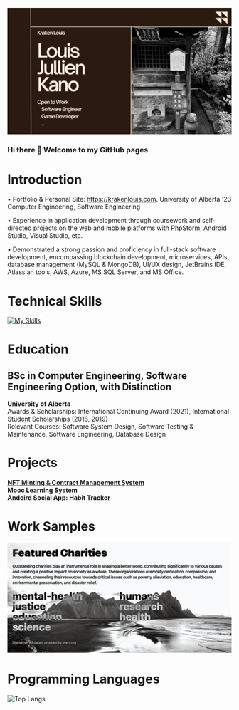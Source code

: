 ![alt text](https://github.com/jul-louis/jul-louis/blob/main/Kraken%20Louis.png?raw=true)

### Hi there 👋 Welcome to my GitHub pages

<!--
**jul-louis/jul-louis** is a ✨ _special_ ✨ repository because its `README.md` (this file) appears on your GitHub profile.

Here are some ideas to get you started:

- 🔭 I’m currently working on ...
- 🌱 I’m currently learning ...
- 👯 I’m looking to collaborate on ...
- 🤔 I’m looking for help with ...
- 💬 Ask me about ...
- 📫 How to reach me: ...
- 😄 Pronouns: ...
- ⚡ Fun fact: ...
-->
# Introduction

• Portfolio & Personal Site: https://krakenlouis.com. University of Alberta '23 Computer Engineering, Software Engineering

• Experience in application development through coursework and self-directed projects on the web and mobile platforms with PhpStorm, Android Studio, Visual Studio, etc.

• Demonstrated a strong passion and proficiency in full-stack software development, encompassing blockchain development, microservices, APIs, database management (MySQL & MongoDB), UI/UX design, JetBrains IDE, Atlassian tools, AWS, Azure, MS SQL Server, and MS Office.

# Technical Skills
[![My Skills](https://skillicons.dev/icons?i=js,ts,java,go,rust,c,cpp,php,aws,azure,heroku,bootstrap,github,vite,react,wasm,html,css&perline=6)](https://skillicons.dev)

# Education
## BSc in Computer Engineering, Software Engineering Option, with Distinction
**University of Alberta**\
Awards & Scholarships: International Continuing Award (2021), International Student Scholarships (2018, 2019)\
Relevant Courses: Software System Design, Software Testing & Maintenance, Software Engineering, Database Design 

# Projects
<a href="https://github.com/jul-louis/Capstone-NFTMintingContractManagementSystem" target="_blank"><b>NFT Minting & Contract Management System</b></a>\
**Mooc Learning System**\
**Andoird Social App: Habit Tracker**

# Work Samples
![alt=text](https://github.com/jul-louis/Charity/blob/main/Screen%20Shot%202023-08-04%20at%2010.24.51%20PM.png?raw=true)
# Programming Languages
![Top Langs](https://github-readme-stats.vercel.app/api/top-langs/?username=jul-louis&layout=compact)
